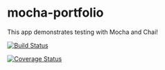 # mocha-portfolio
This app demonstrates testing with Mocha and Chai!

[![Build Status](https://travis-ci.org/luketlancaster/mocha-portfolio.svg?branch=master)](https://travis-ci.org/luketlancaster/mocha-portfolio)

[![Coverage Status](https://coveralls.io/repos/luketlancaster/mocha-portfolio/badge.svg)](https://coveralls.io/r/luketlancaster/mocha-portfolio)
